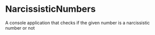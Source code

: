 # NarcissisticNumbers
A console application that checks if the given number is a narcissistic number or not
